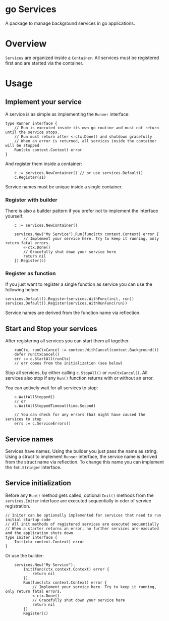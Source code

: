 # go Services

A package to manage background services in go applications.


# Overview

`Services` are organized inside a `Container`. 
All services must be registered first and are started via the container.



# Usage


## Implement your service 

A service is as simple as implementing the `Runner` interface:

```
type Runner interface {
	// Run is executed inside its own go-routine and must not return until the service stops.
	// Run must return after <-ctx.Done() and shutdown gracefully
	// When an error is returned, all services inside the container will be stopped
	Run(ctx context.Context) error
}
```

And register them inside a container:

```
	c := services.NewContainer() // or use services.Default()
	c.Register(s1)
```

Service names must be unique inside a single container.

### Register with builder
There is also a builder pattern if you prefer not to implement the interface yourself:

```
	c := services.NewContainer()
	
	services.New("My Service").Run(func(ctx context.Context) error {
		// Implement your service here. Try to keep it running, only return fatal errors.
		<-ctx.Done()
		// Gracefully shut down your service here
		return nil
	}).Register(c)
```

### Register as function
If you just want to register a single function as service you can use the following helper.

```
services.Default().Register(services.WithFunc(init, run))
services.Default().Register(services.WithRunFunc(run))
```

Service names are derived from the function name via reflection.

## Start and Stop your services

After registering all services you can start them all together.

```
	runCtx, runCtxCancel := context.WithCancel(context.Background())
	defer runCtxCancel()
	err := c.StartAll(runCtx)
	// err comes from the initialization (see below)
```

Stop all services, by either calling `c.StopAll()` or `runCtxCancel()`.
All services also stop if any `Run()` function returns with or without an error.

You can actively wait for all services to stop:

```
	c.WaitAllStopped()
	// or
	c.WaitAllStoppedTimeout(time.Second)

	// You can check for any errors that might have caused the services to stop
	errs := c.ServiceErrors()
```

## Service names

Services have names. Using the builder you just pass the name as string. 
Using a struct to implement `Runner` interface, the service name is derived from the struct name via reflection.
To change this name you can implement the `fmt.Stringer` interface.

## Service initialization

Before any `Run()` method gets called, 
optional `Init()` methods from the `services.Initer` interface are executed sequentially
in oder of service registration.

```
// Initer can be optionally implemented for services that need to run initial startup code
// All init methods of registered services are executed sequentially
// When a starter returns an error, no further services are executed and the application shuts down
type Initer interface {
	Init(ctx context.Context) error
}
```

Or use the builder:

```
	services.New("My Service").
		Init(func(ctx context.Context) error {
			return nil
		}).
		Run(func(ctx context.Context) error {
			// Implement your service here. Try to keep it running, only return fatal errors.
			<-ctx.Done()
			// Gracefully shut down your service here
			return nil
		}).
		Register(c)
```

